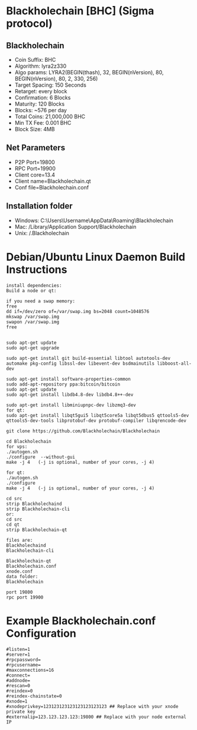 Blackholechain [BHC] (Sigma protocol)
===============================



Blackholechain
----------------
* Coin Suffix: BHC
* Algorithm: lyra2z330
* Algo params: LYRA2(BEGIN(thash), 32, BEGIN(nVersion), 80, BEGIN(nVersion), 80, 2, 330, 256)
* Target Spacing: 150 Seconds
* Retarget: every block
* Confirmation: 6 Blocks
* Maturity: 120 Blocks
* Blocks: ~576 per day
* Total Coins: 21,000,000 BHC
* Min TX Fee: 0.001 BHC
* Block Size: 4MB

Net Parameters
----------------
* P2P Port=19800
* RPC Port=19900
* Client core=13.4
* Client name=Blackholechain.qt
* Conf file=Blackholechain.conf

Installation folder
----------------
* Windows: C:\Users\Username\AppData\Roaming\Blackholechain
* Mac: /Library/Application Support/Blackholechain
* Unix: /.Blackholechain

Debian/Ubuntu Linux Daemon Build Instructions
================================================

	install dependencies:
	Build a node or qt:

	if you need a swap memory:
	free
	dd if=/dev/zero of=/var/swap.img bs=2048 count=1048576
	mkswap /var/swap.img
	swapon /var/swap.img
	free


	sudo apt-get update
	sudo apt-get upgrade

	sudo apt-get install git build-essential libtool autotools-dev automake pkg-config libssl-dev libevent-dev bsdmainutils libboost-all-dev

	sudo apt-get install software-properties-common
	sudo add-apt-repository ppa:bitcoin/bitcoin
	sudo apt-get update
	sudo apt-get install libdb4.8-dev libdb4.8++-dev

	sudo apt-get install libminiupnpc-dev libzmq3-dev
	for qt:
	sudo apt-get install libqt5gui5 libqt5core5a libqt5dbus5 qttools5-dev qttools5-dev-tools libprotobuf-dev protobuf-compiler libqrencode-dev

	git clone https://github.com/Blackholechain/Blackholechain

	cd Blackholechain
	for vps:
	./autogen.sh
	./configure  --without-gui
	make -j 4   (-j is optional, number of your cores, -j 4)

	for qt:
	./autogen.sh
	./configure
	make -j 4   (-j is optional, number of your cores, -j 4)

	cd src
	strip Blackholechaind
	strip Blackholechain-cli
	or:
	cd src
	cd qt
	strip Blackholechain-qt

	files are:
	Blackholechaind
	Blackholechain-cli

	Blackholechain-qt
	Blackholechain.conf
	xnode.conf
	data folder:
	Blackholechain

	port 19800
	rpc port 19900

Example Blackholechain.conf Configuration
===================================================

	#listen=1
	#server=1
	#rpcpassword=
	#rpcusername=
	#maxconnections=16
	#connect=
	#addnode=
	#rescan=0
	#reindex=0
	#reindex-chainstate=0
	#xnode=1
	#xnodeprivkey=123123123123123123123123 ## Replace with your xnode private key
	#externalip=123.123.123.123:19800 ## Replace with your node external IP

